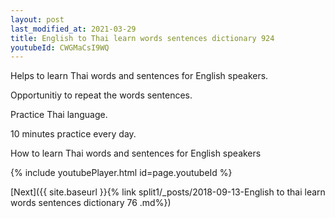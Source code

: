 ```yaml
---
layout: post
last_modified_at: 2021-03-29
title: English to Thai learn words sentences dictionary 924 
youtubeId: CWGMaCsI9WQ
---
```

 
 
Helps to learn Thai words and sentences for English speakers.

Opportunitiy to repeat the words sentences. 

Practice Thai language. 
 
10 minutes practice every day. 
 
How to learn Thai words and sentences for English speakers 
 
{% include youtubePlayer.html id=page.youtubeId %}
 
 
[Next]({{ site.baseurl }}{% link  split1/_posts/2018-09-13-English to thai learn words sentences dictionary 76 .md%})
 
